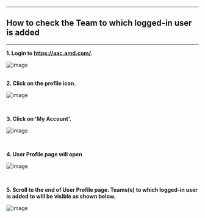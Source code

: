 ***
## How to check the Team to which logged-in user is added
***

**1. Login to https://aac.amd.com/.**
<br/>

  ![image](https://github.com/amddcgpuce/AMDAcceleratorCloudGuides/assets/137475062/f0949596-1971-42e8-b37e-a963ed376b3f)  
<br/>
        
**2. Click on the profile icon.**
   <br/>

   ![image](https://github.com/amddcgpuce/AMDAcceleratorCloudGuides/assets/137475062/429076fe-1763-402e-aa5d-4037881f1759)


   <br/>

**3. Click on 'My Account'.**
  <br/>

   ![image](https://github.com/amddcgpuce/AMDAcceleratorCloudGuides/assets/137475062/690435de-797f-4f43-bb3b-911bffa7e019)


  <br/>

          
**4. User Profile page will open**
   <br/>

   ![image](https://github.com/amddcgpuce/AMDAcceleratorCloudGuides/assets/137475062/7b87b3bc-2782-4a19-a9e9-e8b680703087)

   <br/>

  **5. Scroll to the end of User Profile page. Teams(s) to which logged-in user is added to will be visible as shown below.**
   <br/>

   ![image](https://github.com/amddcgpuce/AMDAcceleratorCloudGuides/assets/137475062/e940f30d-e184-4e40-8a3d-d8b4dd291a0f)

   <br/>  
